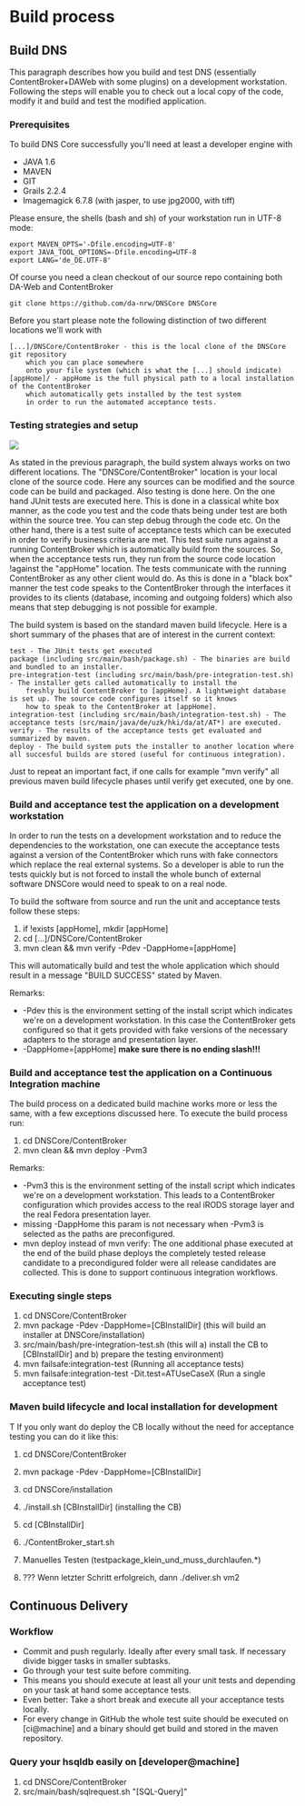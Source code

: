 # Build process

## Build DNS

This paragraph describes how you build and test DNS (essentially ContentBroker+DAWeb with some plugins) 
on a development workstation.
Following the steps will enable you to check out a local copy of the code, modify it
and build and test the modified application. 

### Prerequisites

To build DNS Core successfully you'll need at least a developer engine with

* JAVA 1.6
* MAVEN
* GIT
* Grails 2.2.4
* Imagemagick 6.7.8 (with jasper, to use jpg2000, with tiff)

Please ensure, the shells (bash and sh) of your workstation run in UTF-8 mode:
    
    export MAVEN_OPTS='-Dfile.encoding=UTF-8'
    export JAVA_TOOL_OPTIONS=-Dfile.encoding=UTF-8
    export LANG='de_DE.UTF-8'
    
Of course you need a clean checkout of our source repo containing both DA-Web and ContentBroker

    git clone https://github.com/da-nrw/DNSCore DNSCore
    
Before you start please note the following distinction of two different locations we'll work with

    [...]/DNSCore/ContentBroker - this is the local clone of the DNSCore git repository 
        which you can place somewhere
        onto your file system (which is what the [...] should indicate)
    [appHome]/ - appHome is the full physical path to a local installation of the ContentBroker
        which automatically gets installed by the test system 
        in order to run the automated acceptance tests.

### Testing strategies and setup

![](https://raw.github.com/da-nrw/DNSCore/master/ContentBroker/src/main/markdown/blackbox_whitebox.jpg)

As stated in the previous paragraph, the build system always works on two different locations. The "DNSCore/ContentBroker" location
is your local clone of the source code. Here any sources can be modified and the source code can be build and packaged.
Also testing is done here. On the one hand JUnit tests are executed here. This is done in a classical white box manner, as the code
you test and the code thats being under test are both within the source tree. You can step debug through the code etc.
On the other hand, there is a test suite of acceptance tests which can be executed in order to verify business criteria are met.
This test suite runs against a running ContentBroker which is automatically build from the sources. So, when the acceptance tests run,
they run from the source code location !against the "appHome" location. The tests communicate with the running ContentBroker as
any other client would do. As this is done in a "black box" manner the test code speaks to the ContentBroker through the interfaces
it provides to its clients (database, incoming and outgoing folders) which also means that step debugging is not possible for example.

The build system is based on the standard maven build lifecycle. Here is a short summary of the phases that are of interest in the current
context:

    test - The JUnit tests get executed
    package (including src/main/bash/package.sh) - The binaries are build and bundled to an installer.
    pre-integration-test (including src/main/bash/pre-integration-test.sh) - The installer gets called automatically to install the 
        freshly build ContentBroker to [appHome]. A lightweight database is set up. The source code configures itself so it knows 
        how to speak to the ContentBroker at [appHome].
    integration-test (including src/main/bash/integration-test.sh) - The acceptance tests (src/main/java/de/uzk/hki/da/at/AT*) are executed.
    verify - The results of the acceptance tests get evaluated and summarized by maven.
    deploy - The build system puts the installer to another location where all succesful builds are stored (useful for continuous integration).

Just to repeat an important fact, if one calls for example "mvn verify" all previous maven build lifecycle phases until verify get executed, one by one.

### Build and acceptance test the application on a development workstation

In order to run the tests on a development workstation and to reduce the dependencies to the workstation, one can
execute the acceptance tests against a version of the ContentBroker which runs with fake connectors which replace the
real external systems. So a developer is able to run the tests quickly but is not forced to install the whole bunch of external software DNSCore would need to speak to on a real node. 

To build the software from source and run the unit and acceptance tests follow these steps:

1. if !exists [appHome], mkdir [appHome]
1. cd [...]/DNSCore/ContentBroker
1. mvn clean && mvn verify -Pdev -DappHome=[appHome]

This will automatically build and test the whole application which should result in a message "BUILD SUCCESS" stated by Maven.

Remarks:

* -Pdev 
this is the environment setting of the install script which indicates we're on a development workstation. 
In this case the ContentBroker gets configured so that it gets provided with fake versions of the necessary
adapters to the storage and presentation layer.
* -DappHome=[appHome]  **make sure there is no ending slash!!!**
 
### Build and acceptance test the application on a Continuous Integration machine

The build process on a dedicated build machine works more or less the same, with a few exceptions discussed
here. To execute the build process run:

1. cd DNSCore/ContentBroker
1. mvn clean && mvn deploy -Pvm3 

Remarks:

* -Pvm3 
this is the environment setting of the install script which indicates we're on a development workstation. This
leads to a ContentBroker configuration which provides access to the real iRODS storage layer and the real
Fedora presentation layer. 
* missing -DappHome this param is not necessary when -Pvm3 is selected as the paths are preconfigured.
* mvn deploy instead of mvn verify: The one additional phase executed at the end of the build phase deploys the
completely tested release candidate to a precondigured folder were all release candidates are collected. This 
is done to support continuous integration workflows.

 
### Executing single steps
 
1. cd DNSCore/ContentBroker
1. mvn package -Pdev -DappHome=[CBInstallDir] (this will build an installer at DNSCore/installation)
1. src/main/bash/pre-integration-test.sh (this will a) install the CB to [CBInstallDir] and b) prepare the testing environment)
1. mvn failsafe:integration-test (Running all acceptance tests)
1. mvn failsafe:integration-test -Dit.test=ATUseCaseX (Run a single acceptance test)
 



### Maven build lifecycle and local installation for development
T
If you only want do deploy the CB locally without the need for acceptance testing you can do it like this:

1. cd DNSCore/ContentBroker
1. mvn package -Pdev -DappHome=[CBInstallDir]
1. cd DNSCore/installation
1. ./install.sh [CBInstallDir] (installing the CB)
1. cd [CBInstallDir]
1. ./ContentBroker_start.sh
11. Manuelles Testen (testpackage_klein_und_muss_durchlaufen.*)

9. ??? Wenn letzter Schritt erfolgreich, dann ./deliver.sh vm2

## Continuous Delivery

### Workflow

* Commit and push regularly. Ideally after every small task. If necessary divide bigger tasks in smaller subtasks.
* Go through your test suite before commiting.
* This means you should execute at least all your unit tests and depending on your task at hand some acceptance tests.
* Even better: Take a short break and execute all your acceptance tests locally.
* For every change in GitHub the whole test suite should be executed on [ci@machine] and a binary should get build and stored in the maven repository.



### Query your hsqldb easily on [developer@machine]

1. cd DNSCore/ContentBroker
1. src/main/bash/sqlrequest.sh "[SQL-Query]"

